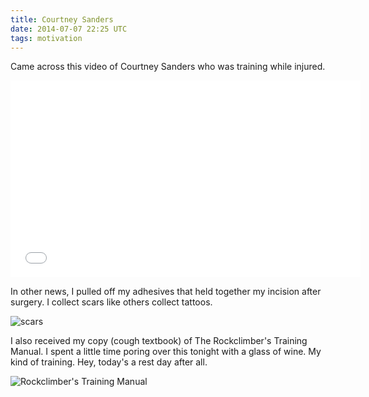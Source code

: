 ```yaml
---
title: Courtney Sanders
date: 2014-07-07 22:25 UTC
tags: motivation
---
```


Came across this video of Courtney Sanders who was training while injured.

<iframe width="560" height="315" src="//www.youtube.com/embed/REtTkCllKQw" frameborder="0" allowfullscreen></iframe>

In other news, I pulled off my adhesives that held together my incision after surgery. I collect scars like others collect tattoos.

![scars](stitches.jpg)

I also received my copy (cough textbook) of The Rockclimber's Training Manual. I spent a little time poring over this tonight with a glass of wine. My kind of training. Hey, today's a rest day after all.

![Rockclimber's Training Manual](RCTM.jpg)
